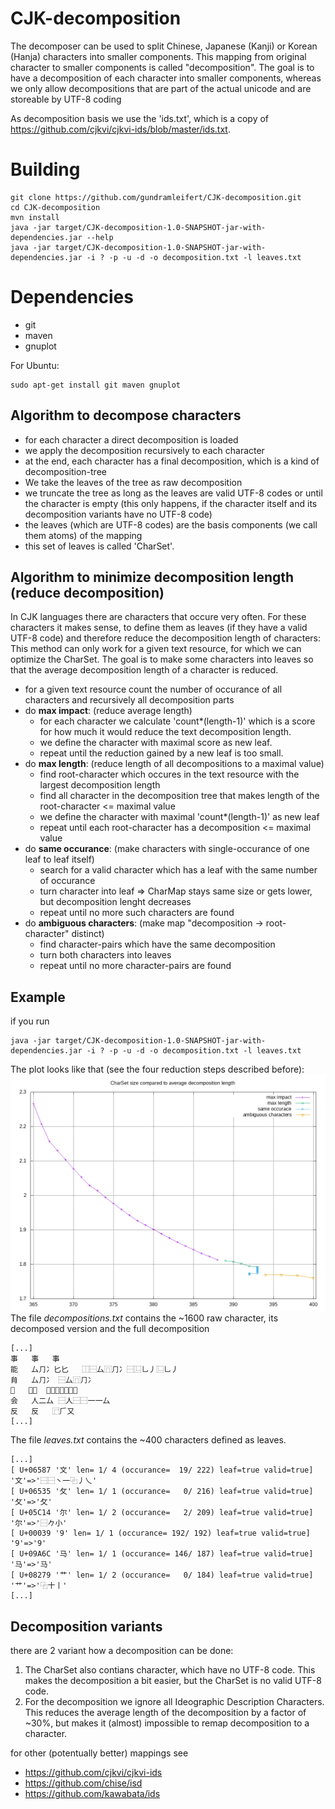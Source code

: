 # CJK-decomposition

The decomposer can be used to split Chinese, Japanese (Kanji) or Korean (Hanja) characters into smaller components.
This mapping from original character to smaller components is called "decomposition".
The goal is to have a decomposition of each character into smaller components, whereas we only allow decompositions that are part of the actual unicode and are storeable by UTF-8 coding

As decomposition basis we use the 'ids.txt', which is a copy of https://github.com/cjkvi/cjkvi-ids/blob/master/ids.txt.

# Building
```
git clone https://github.com/gundramleifert/CJK-decomposition.git
cd CJK-decomposition
mvn install
java -jar target/CJK-decomposition-1.0-SNAPSHOT-jar-with-dependencies.jar --help
java -jar target/CJK-decomposition-1.0-SNAPSHOT-jar-with-dependencies.jar -i ? -p -u -d -o decomposition.txt -l leaves.txt
```

# Dependencies
* git
* maven
* gnuplot

For Ubuntu:
```
sudo apt-get install git maven gnuplot
```


## Algorithm to decompose characters
* for each character a direct decomposition is loaded
* we apply the decomposition recursively to each character
* at the end, each character has a final decomposition, which is a kind of decomposition-tree
* We take the leaves of the tree as raw decomposition
* we truncate the tree as long as the leaves are valid UTF-8 codes or until the character is empty (this only happens, if the character itself and its decomposition variants have no UTF-8 code)
* the leaves (which are UTF-8 codes) are the basis components (we call them atoms) of the mapping
* this set of leaves is called 'CharSet'.

## Algorithm to minimize decomposition length (reduce decomposition)
In CJK languages there are characters that occure very often. For these characters it makes sense, to define them as leaves (if they have a valid UTF-8 code) and therefore reduce the decomposition length of characters:
This method can only work for a given text resource, for which we can optimize the CharSet. The goal is to make some characters into leaves so that the average decomposition length of a character is reduced.

* for a given text resource count the number of occurance of all characters and recursively all decomposition parts
* do __max impact__: (reduce average length)
    * for each character we calculate 'count*(length-1)' which is a score for how much it would reduce the text decomposition length.
    * we define the character with maximal score as new leaf.
    * repeat until the reduction gained by a new leaf is too small.
* do __max length__: (reduce length of all decompositions to a maximal value)
    * find root-character which occures in the text resource with the largest decomposition length
    * find all character in the decomposition tree that makes length of the root-character <= maximal value
    * we define the character with maximal 'count*(length-1)' as new leaf
    * repeat until each root-character has a decomposition <= maximal value
* do __same occurance__: (make characters with single-occurance of one leaf to leaf itself)
    * search for a valid character which has a leaf with the same number of occurance
    * turn character into leaf => CharMap stays same size or gets lower, but decomposition lenght decreases
    * repeat until no more such characters are found
* do __ambiguous characters__: (make map "decomposition -> root-character" distinct)
    * find character-pairs which have the same decomposition
    * turn both characters into leaves
    * repeat until no more character-pairs are found

## Example
if you run
```
java -jar target/CJK-decomposition-1.0-SNAPSHOT-jar-with-dependencies.jar -i ? -p -u -d -o decomposition.txt -l leaves.txt
```
The plot looks like that (see the four reduction steps described before):
![example file](example_decomposition.png "example file")
The file _decompositions.txt_ contains the ~1600 raw character, its decomposed version and the full decomposition
```
[...]
事	事	事
能	厶⺆冫匕匕	⿰⿱厶⿵⺆冫⿱⿺乚丿⿺乚丿
䏍	厶⺆冫	⿱厶⿵⺆冫
𫧇	匕匕	⿱⿺乚丿⿺乚丿
会	人二厶	⿱人⿱⿱一一厶
反	反	⿸𠂆又
[...]
```
The file _leaves.txt_ contains the ~400 characters defined as leaves.
```
[...]
[ U+06587 '文' len= 1/ 4 (occurance=  19/ 222) leaf=true valid=true] '文'=>'⿱⿱丶一⿻丿乀'
[ U+06535 '攵' len= 1/ 1 (occurance=   0/ 216) leaf=true valid=true] '攵'=>'攵'
[ U+05C14 '尔' len= 1/ 2 (occurance=   2/ 209) leaf=true valid=true] '尔'=>'⿱𠂊小'
[ U+00039 '9' len= 1/ 1 (occurance= 192/ 192) leaf=true valid=true] '9'=>'9'
[ U+09A6C '马' len= 1/ 1 (occurance= 146/ 187) leaf=true valid=true] '马'=>'马'
[ U+08279 '艹' len= 1/ 2 (occurance=   0/ 184) leaf=true valid=true] '艹'=>'⿻十丨'
[...]
```

## Decomposition variants
there are 2 variant how a decomposition can be done:
1. The CharSet also contians character, which have no UTF-8 code. This makes the decomposition a bit easier, but the CharSet is no valid UTF-8 code.
2. For the decomposition we ignore all Ideographic Description Characters. This reduces the average length of the decomposition by a factor of ~30%, but makes it (almost) impossible to remap decomposition to a character.


for other (potentually better) mappings see
- https://github.com/cjkvi/cjkvi-ids
- https://github.com/chise/isd
- https://github.com/kawabata/ids




